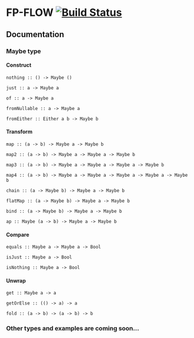 # FP-FLOW [![Build Status](https://travis-ci.com/seb-bizeul/fp-flow.svg?branch=master)](https://travis-ci.com/seb-bizeul/fp-flow) 

## Documentation

### Maybe type

#### Construct

    nothing :: () -> Maybe ()

    just :: a -> Maybe a 

    of :: a -> Maybe a

    fromNullable :: a -> Maybe a

    fromEither :: Either a b -> Maybe b

#### Transform

    map :: (a -> b) -> Maybe a -> Maybe b

    map2 :: (a -> b) -> Maybe a -> Maybe a -> Maybe b

    map3 :: (a -> b) -> Maybe a -> Maybe a -> Maybe a -> Maybe b

    map4 :: (a -> b) -> Maybe a -> Maybe a -> Maybe a -> Maybe a -> Maybe b

    chain :: (a -> Maybe b) -> Maybe a -> Maybe b

    flatMap :: (a -> Maybe b) -> Maybe a -> Maybe b

    bind :: (a -> Maybe b) -> Maybe a -> Maybe b

    ap :: Maybe (a -> b) -> Maybe a -> Maybe b

#### Compare

    equals :: Maybe a -> Maybe a -> Bool

    isJust :: Maybe a -> Bool

    isNothing :: Maybe a -> Bool

#### Unwrap

    get :: Maybe a -> a

    getOrElse :: (() -> a) -> a

    fold :: (a -> b) -> (a -> b) -> b



### Other types and examples are coming soon...
